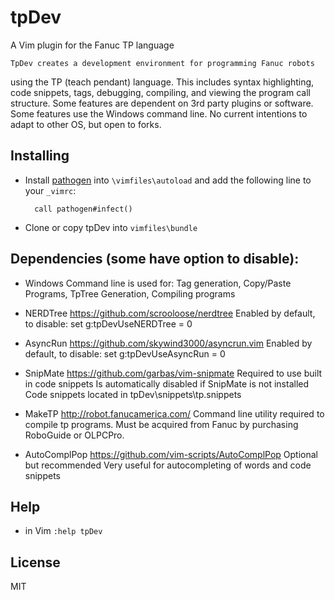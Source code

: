 # tpDev

A Vim plugin for the Fanuc TP language

	TpDev creates a development environment for programming Fanuc robots
using the TP (teach pendant) language. This includes syntax highlighting,
code snippets, tags, debugging, compiling, and viewing the program call structure.
Some features are dependent on 3rd party plugins or software. Some
features use the Windows command line. No current intentions to adapt to
other OS, but open to forks. 

## Installing

- Install [pathogen](http://www.vim.org/scripts/script.php?script_id=2332) into `\vimfiles\autoload` and add the
   following line to your `_vimrc`:

        call pathogen#infect()

 - Clone or copy tpDev into `vimfiles\bundle`

## Dependencies (some have option to disable):

 - 	Windows		Command line is used for: Tag generation, Copy/Paste
			Programs, TpTree Generation, Compiling programs

 - 	NERDTree	https://github.com/scrooloose/nerdtree
			Enabled by default, to disable:
			set g:tpDevUseNERDTree = 0

 - 	AsyncRun	https://github.com/skywind3000/asyncrun.vim
			Enabled by default, to disable:
			set g:tpDevUseAsyncRun = 0

 - 	SnipMate	https://github.com/garbas/vim-snipmate
			Required to use built in code snippets
			Is automatically disabled if SnipMate is not installed
			Code snippets located in tpDev\snippets\tp.snippets
			
 - 	MakeTP		http://robot.fanucamerica.com/
			Command line utility required to compile tp programs. 
			Must be acquired from Fanuc by purchasing RoboGuide or OLPCPro.

 - 	AutoComplPop	https://github.com/vim-scripts/AutoComplPop
			Optional but recommended
			Very useful for autocompleting of words and code snippets

## Help

 - in Vim	`:help tpDev`

## License ##

MIT
